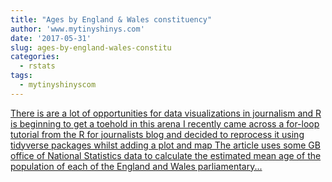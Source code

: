 ```yaml
---
title: "Ages by England & Wales constituency"
author: 'www.mytinyshinys.com'
date: '2017-05-31'
slug: ages-by-england-wales-constitu
categories:
  - rstats
tags:
  - mytinyshinyscom
---
```


[There is are a lot of opportunities for data visualizations in journalism and R is beginning to get a toehold in this arena I recently came across a for-loop tutorial from the R for journalists blog and decided to reprocess it using tidyverse packages whilst adding a plot and map The article uses some GB office of National Statistics data to calculate the estimated mean age of the population of each of the England and Wales parliamentary...<click to read more>](https://www.mytinyshinys.com/2017/05/31/constituencyage/)


